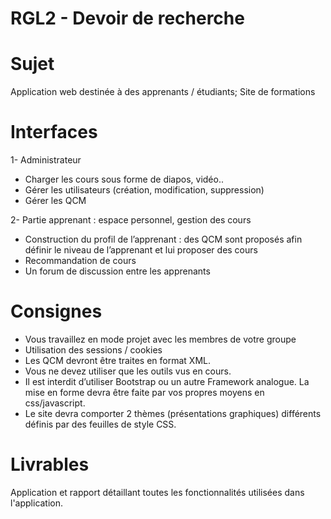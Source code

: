 # RGL2 - Devoir de recherche

# Sujet
Application web destinée à des apprenants / étudiants; Site de formations

# Interfaces
1- Administrateur
- Charger les cours sous forme de diapos, vidéo..
- Gérer les utilisateurs (création, modification, suppression)
- Gérer les QCM

2- Partie apprenant : espace personnel, gestion des cours
- Construction du profil de l’apprenant : des QCM sont proposés afin définir le niveau de l’apprenant et lui proposer des cours
- Recommandation de cours
- Un forum de discussion entre les apprenants

# Consignes
- Vous travaillez en mode projet avec les membres de votre groupe
- Utilisation des sessions / cookies
- Les QCM devront être traites en format XML.
- Vous ne devez utiliser que les outils vus en cours.
- Il est interdit d’utiliser Bootstrap ou un autre Framework analogue. La mise en forme devra être faite par vos propres moyens en css/javascript.
- Le site devra comporter 2 thèmes (présentations graphiques) différents définis par des feuilles de style CSS.

# Livrables
Application et rapport détaillant toutes les fonctionnalités utilisées dans l'application.
